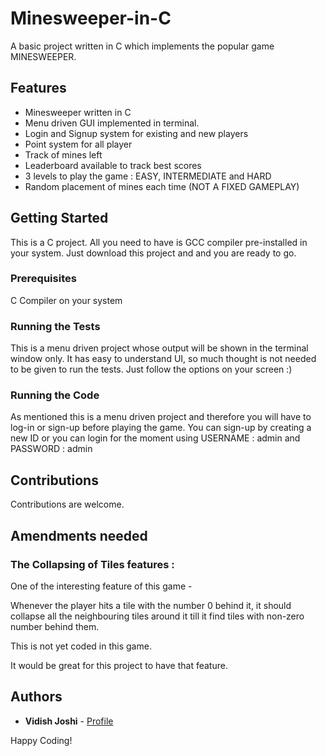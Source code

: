 # Minesweeper-in-C

A basic project written in C which implements the popular game MINESWEEPER.

## Features

* Minesweeper written in C
* Menu driven GUI implemented in terminal.
* Login and Signup system for existing and new players
* Point system for all player
* Track of mines left
* Leaderboard available to track best scores
* 3 levels to play the game : EASY, INTERMEDIATE and HARD
* Random placement of mines each time (NOT A FIXED GAMEPLAY)

## Getting Started

This is a C project. All you need to have is GCC compiler pre-installed in your system. Just download this project and and you are ready to go.

### Prerequisites

C Compiler on your system


### Running the Tests

This is a menu driven project whose output will be shown in the terminal window only. It has easy to understand UI, so much thought is not needed to be given to run the tests. Just follow the options on your screen :)

### Running the Code

As mentioned this is a menu driven project and therefore you will have to log-in or sign-up before playing the game. You can sign-up by creating a new ID or you can login for the moment using USERNAME : admin and PASSWORD : admin

## Contributions

Contributions are welcome.

## Amendments needed
### The Collapsing of Tiles features :

One of the interesting feature of this game - 

Whenever the player hits a tile with the number 0 behind it, it should collapse all the neighbouring tiles around it till it find tiles with non-zero number behind them.

This is not yet coded in this game. 

It would be great for this project to have that feature.

## Authors

* **Vidish Joshi** - [Profile](https://github.com/VidishJoshi)

Happy Coding!
